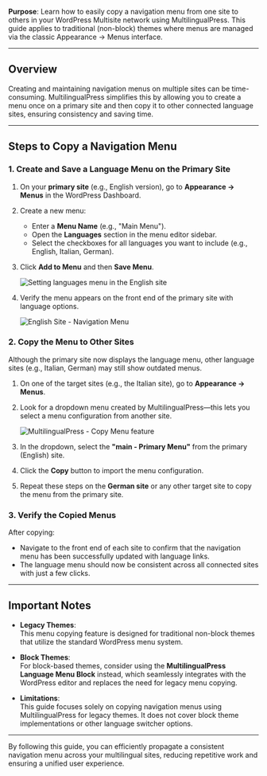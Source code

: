 **Purpose**: Learn how to easily copy a navigation menu from one site to others in your WordPress Multisite network using MultilingualPress. This guide applies to traditional (non-block) themes where menus are managed via the classic Appearance → Menus interface.

---

## Overview

Creating and maintaining navigation menus on multiple sites can be time-consuming. MultilingualPress simplifies this by allowing you to create a menu once on a primary site and then copy it to other connected language sites, ensuring consistency and saving time.

---

## Steps to Copy a Navigation Menu

### 1. Create and Save a Language Menu on the Primary Site

1. On your **primary site** (e.g., English version), go to **Appearance → Menus** in the WordPress Dashboard.
    
2. Create a new menu:
    
    - Enter a **Menu Name** (e.g., "Main Menu").
    - Open the **Languages** section in the menu editor sidebar.
    - Select the checkboxes for all languages you want to include (e.g., English, Italian, German).
3. Click **Add to Menu** and then **Save Menu**.
    
    ![Setting languages menu in the English site](https://multilingualpress.org/wp-content/uploads/sites/12/2021/04/SettingMenu.png)
    
4. Verify the menu appears on the front end of the primary site with language options.
    
    ![English Site - Navigation Menu](https://multilingualpress.org/wp-content/uploads/sites/12/2021/04/EnglishVersionNavUpdated.png)
    

### 2. Copy the Menu to Other Sites

Although the primary site now displays the language menu, other language sites (e.g., Italian, German) may still show outdated menus.

1. On one of the target sites (e.g., the Italian site), go to **Appearance → Menus**.
    
2. Look for a dropdown menu created by MultilingualPress—this lets you select a menu configuration from another site.
    
    ![MultilingualPress - Copy Menu feature](https://multilingualpress.org/wp-content/uploads/sites/12/2021/04/CopyMenuMultilingualPress.png)
    
3. In the dropdown, select the **"main - Primary Menu"** from the primary (English) site.
    
4. Click the **Copy** button to import the menu configuration.
    
5. Repeat these steps on the **German site** or any other target site to copy the menu from the primary site.
    

### 3. Verify the Copied Menus

After copying:

- Navigate to the front end of each site to confirm that the navigation menu has been successfully updated with language links.
- The language menu should now be consistent across all connected sites with just a few clicks.

---

## Important Notes

- **Legacy Themes**:  
    This menu copying feature is designed for traditional non-block themes that utilize the standard WordPress menu system.
    
- **Block Themes**:  
    For block-based themes, consider using the **MultilingualPress Language Menu Block** instead, which seamlessly integrates with the WordPress editor and replaces the need for legacy menu copying.
    
- **Limitations**:  
    This guide focuses solely on copying navigation menus using MultilingualPress for legacy themes. It does not cover block theme implementations or other language switcher options.
    

---

By following this guide, you can efficiently propagate a consistent navigation menu across your multilingual sites, reducing repetitive work and ensuring a unified user experience.